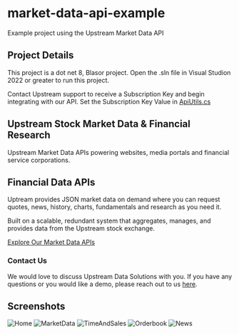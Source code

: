 # market-data-api-example
Example project using the Upstream Market Data API


## Project Details

This project is a dot net 8, Blasor project.  Open the .sln file in Visual Studion 2022 or greater to run this project.

Contact Upstream support to receive a Subscription Key and begin integrating with our API.  Set the Subscription Key Value in [ApiUtils.cs](https://github.com/HorizonFintex/market-data-api-example/blob/dev/MarketDataApiExample/ApiUtils.cs)

## Upstream Stock Market Data & Financial Research
Upstream Market Data APIs powering websites, media portals and financial service corporations.


## Financial Data APIs
Uptream provides JSON market data on demand where you can request quotes, news, history, charts, fundamentals and research as you need it.

Built on a scalable, redundant system that aggregates, manages, and provides data from the Upstream stock exchange.

[Explore Our Market Data APIs](https://apideveloper.upstream.exchange/)

### Contact Us
We would love to discuss Upstream Data Solutions with you. If you have any questions or you would like a demo, please reach out to us [here](https://upstream.exchange/#contactUs).

## Screenshots

![Home]()
![MarketData]()
![TimeAndSales]()
![Orderbook]()
![News]()
